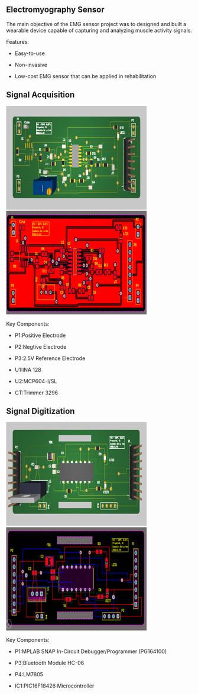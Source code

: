 <h2 align="left">Electromyography Sensor</h2>

The main objective of the EMG sensor project was to designed and built a wearable device capable of capturing and analyzing muscle activity signals.


Features:



* Easy-to-use



* Non-invasive




* Low-cost EMG sensor that can be applied in rehabilitation
  


<h2 align="left">Signal Acquisition</h2>

<p>
  <img src="https://github.com/Isabella-DeLaHoz/Isabella-DeLaHoz/blob/0b74fdc2f0afa696cf42bf92b80060b82418cbc6/Header/Acquisition.PNG" width="380" height="280"/> 
  <img src="https://github.com/Isabella-DeLaHoz/Isabella-DeLaHoz/blob/0b74fdc2f0afa696cf42bf92b80060b82418cbc6/Header/Acquisition1.PNG" width="380" height="280"/>
</p>


Key Components:



* P1:Positive Electrode 



* P2:Negtive Electrode 




* P3:2.5V Reference Electrode



* U1:INA 128




* U2:MCP604-I/SL




* CT:Trimmer 3296


<h2 align="left">Signal Digitization </h2>

<p>
<img src="https://github.com/Isabella-DeLaHoz/Isabella-DeLaHoz/blob/0b74fdc2f0afa696cf42bf92b80060b82418cbc6/Header/Digitization.PNG" width="380" height="280" />
<img src="https://github.com/Isabella-DeLaHoz/Isabella-DeLaHoz/blob/0b74fdc2f0afa696cf42bf92b80060b82418cbc6/Header/Digitization1.PNG" width="380" height="280" />
</p>


Key Components:



* P1:MPLAB SNAP In-Circuit Debugger/Programmer (PG164100)



* P3:Bluetooth Module HC-06 




* P4:LM7805



* IC1:PIC16F18426 Microcontroller




